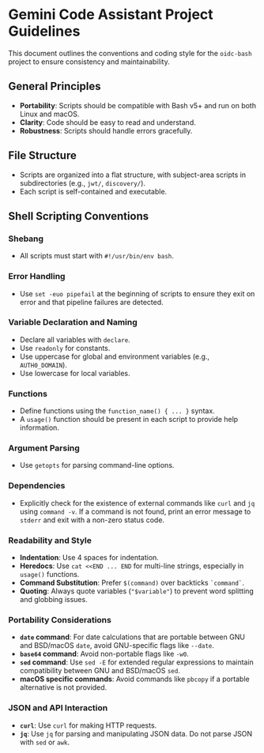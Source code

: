 # Gemini Code Assistant Project Guidelines

This document outlines the conventions and coding style for the `oidc-bash` project to ensure consistency and maintainability.

## General Principles

- **Portability**: Scripts should be compatible with Bash v5+ and run on both Linux and macOS.
- **Clarity**: Code should be easy to read and understand.
- **Robustness**: Scripts should handle errors gracefully.

## File Structure

- Scripts are organized into a flat structure, with subject-area scripts in subdirectories (e.g., `jwt/`, `discovery/`).
- Each script is self-contained and executable.

## Shell Scripting Conventions

### Shebang

- All scripts must start with `#!/usr/bin/env bash`.

### Error Handling

- Use `set -euo pipefail` at the beginning of scripts to ensure they exit on error and that pipeline failures are detected.

### Variable Declaration and Naming

- Declare all variables with `declare`.
- Use `readonly` for constants.
- Use uppercase for global and environment variables (e.g., `AUTH0_DOMAIN`).
- Use lowercase for local variables.

### Functions

- Define functions using the `function_name() { ... }` syntax.
- A `usage()` function should be present in each script to provide help information.

### Argument Parsing

- Use `getopts` for parsing command-line options.

### Dependencies

- Explicitly check for the existence of external commands like `curl` and `jq` using `command -v`. If a command is not found, print an error message to `stderr` and exit with a non-zero status code.

### Readability and Style

- **Indentation**: Use 4 spaces for indentation.
- **Heredocs**: Use `cat <<END ... END` for multi-line strings, especially in `usage()` functions.
- **Command Substitution**: Prefer `$(command)` over backticks `` `command` ``.
- **Quoting**: Always quote variables (`"$variable"`) to prevent word splitting and globbing issues.

### Portability Considerations

- **`date` command**: For date calculations that are portable between GNU and BSD/macOS `date`, avoid GNU-specific flags like `--date`.
- **`base64` command**: Avoid non-portable flags like `-w0`.
- **`sed` command**: Use `sed -E` for extended regular expressions to maintain compatibility between GNU and BSD/macOS `sed`.
- **macOS specific commands**: Avoid commands like `pbcopy` if a portable alternative is not provided.

### JSON and API Interaction

- **`curl`**: Use `curl` for making HTTP requests.
- **`jq`**: Use `jq` for parsing and manipulating JSON data. Do not parse JSON with `sed` or `awk`.
